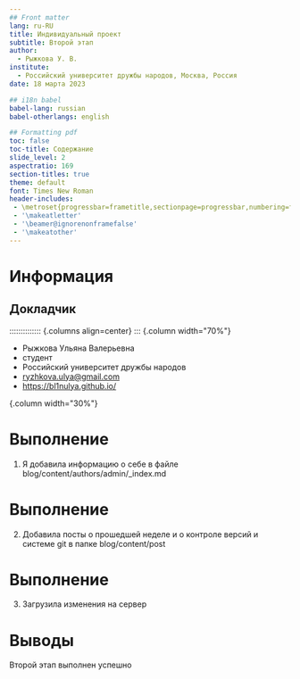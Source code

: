 ```yaml
---
## Front matter
lang: ru-RU
title: Индивидуальный проект
subtitle: Второй этап
author:
  - Рыжкова У. В.
institute:
  - Российский университет дружбы народов, Москва, Россия
date: 18 марта 2023

## i18n babel
babel-lang: russian
babel-otherlangs: english

## Formatting pdf
toc: false
toc-title: Содержание
slide_level: 2
aspectratio: 169
section-titles: true
theme: default
font: Times New Roman
header-includes:
 - \metroset{progressbar=frametitle,sectionpage=progressbar,numbering=fraction}
 - '\makeatletter'
 - '\beamer@ignorenonframefalse'
 - '\makeatother'
---
```


# Информация

## Докладчик

:::::::::::::: {.columns align=center}
::: {.column width="70%"}

  * Рыжкова Ульяна Валерьевна
  * студент
  * Российский университет дружбы народов
  * [ryzhkova.ulya@gmail.com](mailto:ryzhkova.ulya@gmail.com)
  * <https://bl1nulya.github.io/>

 {.column width="30%"}


# Выполнение

1. Я добавила информацию о себе в файле blog/content/authors/admin/_index.md

# Выполнение 

2. Добавила посты о прошедшей неделе и о контроле версий и системе git в папке blog/content/post

# Выполнение

3. Загрузила изменения на сервер

# Выводы

Второй этап выполнен успешно
